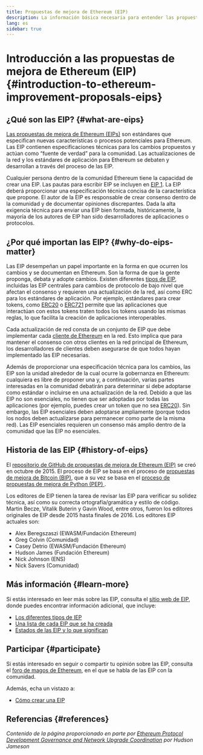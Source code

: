 ```yaml
---
title: Propuestas de mejora de Ethereum (EIP)
description: La información básica necesaria para entender las propuestas de mejora de Ethereum (EIP, por sus siglas en inglés).
lang: es
sidebar: true
---
```


# Introducción a las propuestas de mejora de Ethereum (EIP) {#introduction-to-ethereum-improvement-proposals-eips}

## ¿Qué son las EIP? {#what-are-eips}

[Las propuestas de mejora de Ethereum (EIPs)](https://eips.ethereum.org/) son estándares que especifican nuevas características o procesos potenciales para Ethereum. Las EIP contienen especificaciones técnicas para los cambios propuestos y actúan como “fuente de verdad” para la comunidad. Las actualizaciones de la red y los estándares de aplicación para Ethereum se debaten y desarrollan a través del proceso de las EIP.

Cualquier persona dentro de la comunidad Ethereum tiene la capacidad de crear una EIP. Las pautas para escribir EIP se incluyen en [EIP 1](https://eips.ethereum.org/EIPS/eip-1). La EIP deberá proporcionar una especificación técnica concisa de la característica que propone. El autor de la EIP es responsable de crear consenso dentro de la comunidad y de documentar opiniones discrepantes. Dada la alta exigencia técnica para enviar una EIP bien formada, históricamente, la mayoría de los autores de EIP han sido desarrolladores de aplicaciones o protocolos.

## ¿Por qué importan las EIP? {#why-do-eips-matter}

Las EIP desempeñan un papel importante en la forma en que ocurren los cambios y se documentan en Ethereum. Son la forma de que la gente proponga, debata y adopte cambios. Existen diferentes [tipos de EIP](https://github.com/ethereum/EIPs/blob/master/EIPS/eip-1.md#eip-types), incluidas las EIP centrales para cambios de protocolo de bajo nivel que afectan el consenso y requieren una actualización de la red, así como ERC para los estándares de aplicación. Por ejemplo, estándares para crear tokens, como [ERC20](https://eips.ethereum.org/EIPS/eip-20) o [ERC721](https://eips.ethereum.org/EIPS/eip-721) permite que las aplicaciones que interactúan con estos tokens traten todos los tokens usando las mismas reglas, lo que facilita la creación de aplicaciones interoperables.

Cada actualización de red consta de un conjunto de EIP que debe implementar cada [cliente de Ethereum](/en/learn/#clients-and-nodes) en la red. Esto implica que para mantener el consenso con otros clientes en la red principal de Ethereum, los desarrolladores de clientes deben asegurarse de que todos hayan implementado las EIP necesarias.

Además de proporcionar una especificación técnica para los cambios, las EIP son la unidad alrededor de la cual ocurre la gobernanza en Ethereum: cualquiera es libre de proponer una y, a continuación, varias partes interesadas en la comunidad debatirán para determinar si debe adoptarse como estándar o incluirse en una actualización de la red. Debido a que las EIP no son esenciales, no tienen que ser adoptadas por todas las aplicaciones (por ejemplo, puedes crear un token que no sea [ERC20](https://eips.ethereum.org/EIPS/eip-20)). Sin embargo, las EIP esenciales deben adoptarse ampliamente (porque todos los nodos deben actualizarse para permanecer como parte de la misma red). Las EIP esenciales requieren un consenso más amplio dentro de la comunidad que las EIP no esenciales.

## Historia de las EIP {#history-of-eips}

El [repositorio de GitHub de propuestas de mejora de Ethereum (EIP)](https://github.com/ethereum/EIPs) se creó en octubre de 2015. El proceso de EIP se basa en el proceso de [propuestas de mejora de Bitcoin (BIP)](https://github.com/bitcoin/bips), que a su vez se basa en el [ proceso de propuestas de mejora de Python (PEP) ](https://www.python.org/dev/peps/).

Los editores de EIP tienen la tarea de revisar las EIP para verificar su solidez técnica, así como su correcta ortografía/gramática y estilo de código. Martin Becze, Vitalik Buterin y Gavin Wood, entre otros, fueron los editores originales de EIP desde 2015 hasta finales de 2016. Los editores EIP actuales son:

- Alex Beregszaszi (EWASM/Fundación Ethereum)
- Greg Colvin (Comunidad)
- Casey Detrio (EWASM/Fundación Ethereum)
- Hudson James (Fundación Ethereum)
- Nick Johnson (ENS)
- Nick Savers (Comunidad)

## Más información {#learn-more}

Si estás interesado en leer más sobre las EIP, consulta el [sitio web de EIP](https://eips.ethereum.org/), donde puedes encontrar información adicional, que incluye:

- [Los diferentes tipos de IEP](https://eips.ethereum.org/)
- [Una lista de cada EIP que se ha creada](https://eips.ethereum.org/all)
- [Estados de las EIP y lo que significan](https://eips.ethereum.org/)

## Participar {#participate}

Si estás interesado en seguir o compartir tu opinión sobre las EIP, consulta el [foro de magos de Ethereum](https://ethereum-magicians.org/), en el que se habla de las EIP con la comunidad.

Además, echa un vistazo a:

- [Cómo crear una EIP](https://eips.ethereum.org/EIPS/eip-1)

## Referencias {#references}

<cite class="citation">

Contenido de la página proporcionado en parte por [Ethereum Protocol Development Governance and Network Upgrade Coordination](https://hudsonjameson.com/2020-03-23-ethereum-protocol-development-governance-and-network-upgrade-coordination/) por Hudson Jameson

</cite>
